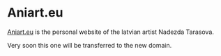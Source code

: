 # Aniart.eu
[Aniart.eu](http://aniart.eu) is the personal website of the latvian artist Nadezda Tarasova.

Very soon this one will be transferred to the new domain.